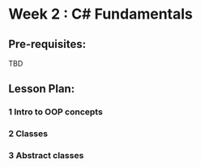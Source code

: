 # Week 2 : C# Fundamentals

## Pre-requisites:
TBD

## Lesson Plan:
### 1 Intro to OOP concepts
### 2 Classes
### 3 Abstract classes
